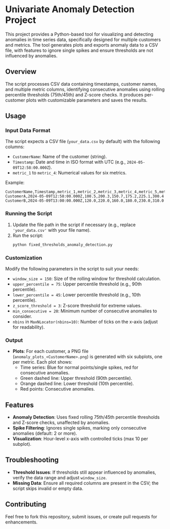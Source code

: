 # Univariate Anomaly Detection Project

This project provides a Python-based tool for visualizing and detecting anomalies in time series data, specifically designed for multiple customers and metrics. The tool generates plots and exports anomaly data to a CSV file, with features to ignore single spikes and ensure thresholds are not influenced by anomalies.

## Overview

The script processes CSV data containing timestamps, customer names, and multiple metric columns, identifying consecutive anomalies using rolling percentile thresholds (75th/45th) and Z-score checks. It produces per-customer plots with customizable parameters and saves the results.


## Usage

### Input Data Format
The script expects a CSV file (`your_data.csv` by default) with the following columns:
- `CustomerName`: Name of the customer (string).
- `Timestamp`: Date and time in ISO format with UTC (e.g., `2024-05-09T12:58:00.000Z`).
- `metric_1` to `metric_4`: Numerical values for six metrics.

Example:
```
CustomerName,Timestamp,metric_1,metric_2,metric_3,metric_4,metric_5,metric_6
CustomerA,2024-05-09T12:58:00.000Z,100.5,200.3,150.7,175.2,225.1,300.4
CustomerB,2024-05-09T13:00:00.000Z,120.0,220.0,160.0,180.0,230.0,310.0
```

### Running the Script
1. Update the file path in the script if necessary (e.g., replace `'your_data.csv'` with your file name).
2. Run the script:
   ```bash
   python fixed_thresholds_anomaly_detection.py
   ```

### Customization
Modify the following parameters in the script to suit your needs:
- `window_size = 150`: Size of the rolling window for threshold calculation.
- `upper_percentile = 75`: Upper percentile threshold (e.g., 90th percentile).
- `lower_percentile = 45`: Lower percentile threshold (e.g., 10th percentile).
- `z_score_threshold = 3`: Z-score threshold for extreme values.
- `min_consecutive = 20`: Minimum number of consecutive anomalies to consider.
- `nbins` in `MaxNLocator(nbins=10)`: Number of ticks on the x-axis (adjust for readability).

### Output
- **Plots**: For each customer, a PNG file (`anomaly_plots_<CustomerName>.png`) is generated with six subplots, one per metric. Each plot shows:
  - Time series: Blue for normal points/single spikes, red for consecutive anomalies.
  - Green dashed line: Upper threshold (90th percentile).
  - Orange dashed line: Lower threshold (10th percentile).
  - Red points: Consecutive anomalies.

## Features
- **Anomaly Detection**: Uses fixed rolling 75th/45th percentile thresholds and Z-score checks, unaffected by anomalies.
- **Spike Filtering**: Ignores single spikes, marking only consecutive anomalies (default: 2 or more).
- **Visualization**: Hour-level x-axis with controlled ticks (max 10 per subplot).

## Troubleshooting
- **Threshold Issues**: If thresholds still appear influenced by anomalies, verify the data range and adjust `window_size`.
- **Missing Data**: Ensure all required columns are present in the CSV; the script skips invalid or empty data.

## Contributing
Feel free to fork this repository, submit issues, or create pull requests for enhancements.
